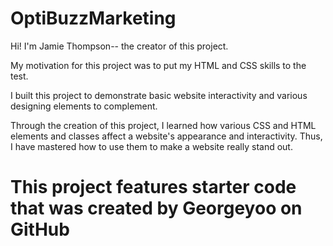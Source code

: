 # OptiBuzzMarketing

Hi! I'm Jamie Thompson-- the creator of this project.

My motivation for this project was to put my HTML and CSS skills to the test.

I built this project to demonstrate basic website interactivity and various designing elements to complement.

Through the creation of this project, I learned how various CSS and HTML elements and classes affect a website's appearance and interactivity. Thus, I have mastered how to use them to make a website really stand out.

# This project features starter code that was created by Georgeyoo on GitHub
